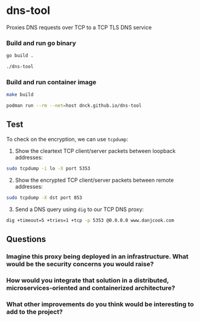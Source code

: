 # dns-tool

Proxies DNS requests over TCP to a TCP TLS DNS service

### Build and run go binary

```bash
go build .
```

```bash
./dns-tool
```

### Build and run container image

```bash
make build
```

```bash
podman run --rm --net=host dnck.github.io/dns-tool
```

## Test

To check on the encryption, we can use `tcpdump`:

1. Show the cleartext TCP client/server packets between loopback addresses:

```bash
sudo tcpdump -i lo -X port 5353
```

2. Show the encrypted TCP client/server packets between remote addresses:

```bash
sudo tcpdump -X dst port 853
```

3. Send a DNS query using `dig` to our TCP DNS proxy:

```bash
dig +timeout=5 +tries=1 +tcp -p 5353 @0.0.0.0 www.danjcook.com
```

## Questions

### Imagine this proxy being deployed in an infrastructure. What would be the security concerns you would raise?

### How would you integrate that solution in a distributed, microservices-oriented and containerized architecture?

### What other improvements do you think would be interesting to add to the project?